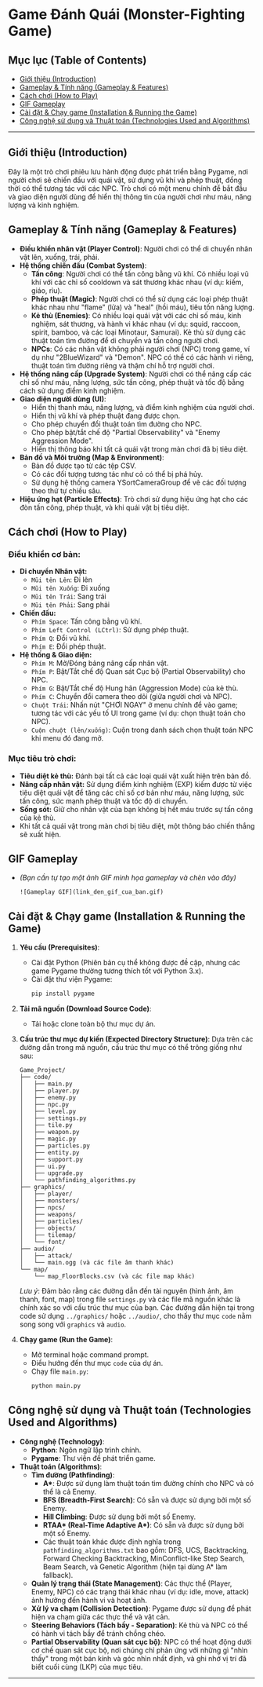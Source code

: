 # Game Đánh Quái (Monster-Fighting Game)

## Mục lục (Table of Contents)

* [Giới thiệu (Introduction)](#giới-thiệu-introduction)
* [Gameplay & Tính năng (Gameplay & Features)](#gameplay--tính-năng-gameplay--features)
* [Cách chơi (How to Play)](#cách-chơi-how-to-play)
* [GIF Gameplay](#gif-gameplay)
* [Cài đặt & Chạy game (Installation & Running the Game)](#cài-đặt--chạy-game-installation--running-the-game)
* [Công nghệ sử dụng và Thuật toán (Technologies Used and Algorithms)](#công-nghệ-sử-dụng-và-thuật-toán-technologies-used-and-algorithms)

---

## Giới thiệu (Introduction)

Đây là một trò chơi phiêu lưu hành động được phát triển bằng Pygame, nơi người chơi sẽ chiến đấu với quái vật, sử dụng vũ khí và phép thuật, đồng thời có thể tương tác với các NPC. Trò chơi có một menu chính để bắt đầu và giao diện người dùng để hiển thị thông tin của người chơi như máu, năng lượng và kinh nghiệm.

## Gameplay & Tính năng (Gameplay & Features)

* **Điều khiển nhân vật (Player Control)**: Người chơi có thể di chuyển nhân vật lên, xuống, trái, phải.
* **Hệ thống chiến đấu (Combat System)**:
    * **Tấn công**: Người chơi có thể tấn công bằng vũ khí. Có nhiều loại vũ khí với các chỉ số cooldown và sát thương khác nhau (ví dụ: kiếm, giáo, rìu).
    * **Phép thuật (Magic)**: Người chơi có thể sử dụng các loại phép thuật khác nhau như "flame" (lửa) và "heal" (hồi máu), tiêu tốn năng lượng.
    * **Kẻ thù (Enemies)**: Có nhiều loại quái vật với các chỉ số máu, kinh nghiệm, sát thương, và hành vi khác nhau (ví dụ: squid, raccoon, spirit, bamboo, và các loại Minotaur, Samurai). Kẻ thù sử dụng các thuật toán tìm đường để di chuyển và tấn công người chơi.
    * **NPCs**: Có các nhân vật không phải người chơi (NPC) trong game, ví dụ như "2BlueWizard" và "Demon". NPC có thể có các hành vi riêng, thuật toán tìm đường riêng và thậm chí hỗ trợ người chơi.
* **Hệ thống nâng cấp (Upgrade System)**: Người chơi có thể nâng cấp các chỉ số như máu, năng lượng, sức tấn công, phép thuật và tốc độ bằng cách sử dụng điểm kinh nghiệm.
* **Giao diện người dùng (UI)**:
    * Hiển thị thanh máu, năng lượng, và điểm kinh nghiệm của người chơi.
    * Hiển thị vũ khí và phép thuật đang được chọn.
    * Cho phép chuyển đổi thuật toán tìm đường cho NPC.
    * Cho phép bật/tắt chế độ "Partial Observability" và "Enemy Aggression Mode".
    * Hiển thị thông báo khi tất cả quái vật trong màn chơi đã bị tiêu diệt.
* **Bản đồ và Môi trường (Map & Environment)**:
    * Bản đồ được tạo từ các tệp CSV.
    * Có các đối tượng tương tác như cỏ có thể bị phá hủy.
    * Sử dụng hệ thống camera YSortCameraGroup để vẽ các đối tượng theo thứ tự chiều sâu.
* **Hiệu ứng hạt (Particle Effects)**: Trò chơi sử dụng hiệu ứng hạt cho các đòn tấn công, phép thuật, và khi quái vật bị tiêu diệt.

## Cách chơi (How to Play)

### Điều khiển cơ bản:
* **Di chuyển Nhân vật:**
    * `Mũi tên Lên`: Đi lên
    * `Mũi tên Xuống`: Đi xuống
    * `Mũi tên Trái`: Sang trái
    * `Mũi tên Phải`: Sang phải
* **Chiến đấu:**
    * `Phím Space`: Tấn công bằng vũ khí.
    * `Phím Left Control (LCtrl)`: Sử dụng phép thuật.
    * `Phím Q`: Đổi vũ khí.
    * `Phím E`: Đổi phép thuật.
* **Hệ thống & Giao diện:**
    * `Phím M`: Mở/Đóng bảng nâng cấp nhân vật.
    * `Phím P`: Bật/Tắt chế độ Quan sát Cục bộ (Partial Observability) cho NPC.
    * `Phím G`: Bật/Tắt chế độ Hung hãn (Aggression Mode) của kẻ thù.
    * `Phím C`: Chuyển đổi camera theo dõi (giữa người chơi và NPC).
    * `Chuột Trái`: Nhấn nút "CHƠI NGAY" ở menu chính để vào game; tương tác với các yếu tố UI trong game (ví dụ: chọn thuật toán cho NPC).
    * `Cuộn chuột (lên/xuống)`: Cuộn trong danh sách chọn thuật toán NPC khi menu đó đang mở.

### Mục tiêu trò chơi:
* **Tiêu diệt kẻ thù:** Đánh bại tất cả các loại quái vật xuất hiện trên bản đồ.
* **Nâng cấp nhân vật:** Sử dụng điểm kinh nghiệm (EXP) kiếm được từ việc tiêu diệt quái vật để tăng các chỉ số cơ bản như máu, năng lượng, sức tấn công, sức mạnh phép thuật và tốc độ di chuyển.
* **Sống sót:** Giữ cho nhân vật của bạn không bị hết máu trước sự tấn công của kẻ thù.
* Khi tất cả quái vật trong màn chơi bị tiêu diệt, một thông báo chiến thắng sẽ xuất hiện.

## GIF Gameplay

* *(Bạn cần tự tạo một ảnh GIF minh họa gameplay và chèn vào đây)*
    ```
    ![Gameplay GIF](link_den_gif_cua_ban.gif)
    ```

## Cài đặt & Chạy game (Installation & Running the Game)

1.  **Yêu cầu (Prerequisites)**:
    * Cài đặt Python (Phiên bản cụ thể không được đề cập, nhưng các game Pygame thường tương thích tốt với Python 3.x).
    * Cài đặt thư viện Pygame:
        ```bash
        pip install pygame
        ```
2.  **Tải mã nguồn (Download Source Code)**:
    * Tải hoặc clone toàn bộ thư mục dự án.
3.  **Cấu trúc thư mục dự kiến (Expected Directory Structure)**:
    Dựa trên các đường dẫn trong mã nguồn, cấu trúc thư mục có thể trông giống như sau:
    ```
    Game_Project/
    ├── code/
    │   ├── main.py
    │   ├── player.py
    │   ├── enemy.py
    │   ├── npc.py
    │   ├── level.py
    │   ├── settings.py
    │   ├── tile.py
    │   ├── weapon.py
    │   ├── magic.py
    │   ├── particles.py
    │   ├── entity.py
    │   ├── support.py
    │   ├── ui.py
    │   ├── upgrade.py
    │   └── pathfinding_algorithms.py
    ├── graphics/
    │   ├── player/
    │   ├── monsters/
    │   ├── npcs/
    │   ├── weapons/
    │   ├── particles/
    │   ├── objects/
    │   ├── tilemap/
    │   └── font/
    ├── audio/
    │   ├── attack/
    │   └── main.ogg (và các file âm thanh khác)
    └── map/
        └── map_FloorBlocks.csv (và các file map khác)
    ```
    *Lưu ý*: Đảm bảo rằng các đường dẫn đến tài nguyên (hình ảnh, âm thanh, font, map) trong file `settings.py` và các file mã nguồn khác là chính xác so với cấu trúc thư mục của bạn. Các đường dẫn hiện tại trong code sử dụng `../graphics/` hoặc `../audio/`, cho thấy thư mục `code` nằm song song với `graphics` và `audio`.

4.  **Chạy game (Run the Game)**:
    * Mở terminal hoặc command prompt.
    * Điều hướng đến thư mục `code` của dự án.
    * Chạy file `main.py`:
        ```bash
        python main.py
        ```

## Công nghệ sử dụng và Thuật toán (Technologies Used and Algorithms)

* **Công nghệ (Technology)**:
    * **Python**: Ngôn ngữ lập trình chính.
    * **Pygame**: Thư viện để phát triển game.
* **Thuật toán (Algorithms)**:
    * **Tìm đường (Pathfinding)**:
        * **A\***: Được sử dụng làm thuật toán tìm đường chính cho NPC và có thể là cả Enemy.
        * **BFS (Breadth-First Search)**: Có sẵn và được sử dụng bởi một số Enemy.
        * **Hill Climbing**: Được sử dụng bởi một số Enemy.
        * **RTAA\* (Real-Time Adaptive A\*)**: Có sẵn và được sử dụng bởi một số Enemy.
        * Các thuật toán khác được định nghĩa trong `pathfinding_algorithms.txt` bao gồm: DFS, UCS, Backtracking, Forward Checking Backtracking, MinConflict-like Step Search, Beam Search, và Genetic Algorithm (hiện tại dùng A\* làm fallback).
    * **Quản lý trạng thái (State Management)**: Các thực thể (Player, Enemy, NPC) có các trạng thái khác nhau (ví dụ: idle, move, attack) ảnh hưởng đến hành vi và hoạt ảnh.
    * **Xử lý va chạm (Collision Detection)**: Pygame được sử dụng để phát hiện va chạm giữa các thực thể và vật cản.
    * **Steering Behaviors (Tách bầy - Separation)**: Kẻ thù và NPC có thể có hành vi tách bầy để tránh chồng chéo.
    * **Partial Observability (Quan sát cục bộ)**: NPC có thể hoạt động dưới cơ chế quan sát cục bộ, nơi chúng chỉ phản ứng với những gì "nhìn thấy" trong một bán kính và góc nhìn nhất định, và ghi nhớ vị trí đã biết cuối cùng (LKP) của mục tiêu.

---
